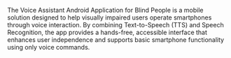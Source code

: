 The Voice Assistant Android Application for Blind People is a mobile solution designed to help visually impaired users operate smartphones through voice interaction. By combining Text-to-Speech (TTS) and Speech Recognition, the app provides a hands-free, accessible interface that enhances user independence and supports basic smartphone functionality using only voice commands.
